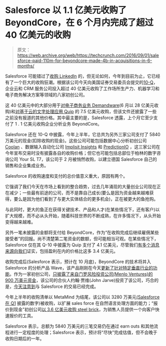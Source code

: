 # Salesforce 以 1.1 亿美元收购了 BeyondCore，在 6 个月内完成了超过 40 亿美元的收购 

> 原文：<https://web.archive.org/web/https://techcrunch.com/2016/09/01/salesforce-paid-110m-for-beyondcore-made-4b-in-acquisitions-in-6-months/>

Salesforce 可能错过了[收购 LinkedIn](https://web.archive.org/web/20221206232135/https://beta.techcrunch.com/2016/06/13/microsoft-to-buy-linkedin-for-26b-in-cash-makes-big-move-into-enterprise-social-media/) 的，但无论如何，今年到目前为止，它已经有了一个巨大的收购狂潮。根据该公司今天向美国证券交易委员会提交的[10-Q](https://web.archive.org/web/20221206232135/http://d1lge852tjjqow.cloudfront.net/CIK-0001108524/96465a4a-6b96-445f-8a2b-8577de4bed58.pdf?noexit=true)，企业云和 CRM 服务公司投入超过 40 亿美元收购了工作场所生产力、机器学习和电子商务解决方案等领域的八家初创公司。

这 40 亿美元中的大部分用于[对电子商务业务 Demandware](https://web.archive.org/web/20221206232135/https://beta.techcrunch.com/2016/06/01/salesforce-buys-demandware-for-2-8b-taking-a-big-step-into-e-commerce/)(6 月以 28 亿美元收购)和[对基于云的文字处理应用 Quip](https://web.archive.org/web/20221206232135/https://beta.techcrunch.com/2016/08/01/salesforce-buys-word-processing-app-quip-for-750m/) 的 7.5 亿美元收购，但该文件还披露了一些之前没有报道的其他价格。其中最主要的是，Salesforce 透露，上个月它至少支付了 1 . 1 亿美元收购企业分析业务 BeyondCore。

Salesforce 还在 10-Q 中披露，今年上半年，它总共为另外三家公司支付了 5840 万美元的现金(扣除收购的现金)。这些公司可能包括数据中心分析初创公司 [Coolan](https://web.archive.org/web/20221206232135/http://www.coolan.com/blog/2016/7/21/salesforce-signs-definitive-agreement-to-acquire-coolan) 、数据输入自动化公司 [Implisit Insights](https://web.archive.org/web/20221206232135/http://www.globes.co.il/en/article-salesforcecom-buys-israeli-co-implisit-insights-report-1001123356) 和 [PredictionIO](https://web.archive.org/web/20221206232135/https://beta.techcrunch.com/2016/02/19/salesforce-acquires-predictionio-to-build-up-its-machine-learning-muscle/) ，这三家公司在今年宣布交易时没有披露各自的收购价格；但它也可能包括总部位于柏林的数字咨询公司 Your SL T7，该公司于 2 月被悄然收购，以建立德国 Salesforce 自己的销售和企业集成业务。

Salesforce 的收购速度和支付的总价值意义重大，原因有两个。

它强调了我们今天在市场上看到的整合趋势，过去几年涌现的大量创业公司现在正在减少；一些最有前途的公司，而不是靠自己成长(要么是因为资金越来越难获得，要么是因为他们看到了与更大实体结合的更多机会)，正在被更大的鱼抢购。

与此同时，更大的鱼正在获得关键技术、产品和人才(在某些情况下，还有客户)以扩大规模，而不必从头开始，随着科技世界的不断成熟，在许多情况下，从头开始变得越来越难。

另外一笔未披露的金额将支付给 BeyondCore，作为“在收购完成后继续雇佣某些接受者”的回报。尚不清楚第二笔资金的数额，但可能相当可观。在某些情况下，Salesforce 仅在其 Q-10 中披露为 Quip 支付了 4.1 亿美元，尽管我们[有多个消息来源向我们](https://web.archive.org/web/20221206232135/https://beta.techcrunch.com/2016/08/01/salesforce-buys-word-processing-app-quip-for-750m/)证实，包括盈利在内的价格比这多 3.4 亿美元。

收购完成后(Salesforce 表示，预计在 10 月底)，BeyondCore 的技术将并入 Salesforce 的分析产品 Wave，该产品刚刚在今天[更新了针对特定垂直行业的功能](https://web.archive.org/web/20221206232135/https://beta.techcrunch.com/2016/09/01/salesforce-wave-catches-vertical-focus-with-new-industry-specific-apps/)。作为一家初创公司，[只披露了来自门罗风险投资公司(Menlo Ventures)的 900 万美元资金](https://web.archive.org/web/20221206232135/https://www.crunchbase.com/organization/beyondcore#/entity)，该公司的合伙人约翰·贾维(John Jarve)投资了该公司，巧合的是，[今天注意到](https://web.archive.org/web/20221206232135/https://twitter.com/JohnJarve/status/771378283845787648)与 Salesforce 的交易已经完成。

今年上半年的收购清单以 MetaMind 为结尾，该公司以 3280 万美元[(Salesforce](https://web.archive.org/web/20221206232135/https://beta.techcrunch.com/2016/04/04/saleforce-acquires-metamind/)[在 Q1](https://web.archive.org/web/20221206232135/http://www.techmeme.com/160523/p7#a160523p7) 披露的数字)被收购，以扩展 sales force 在自然语言处理方面的能力；“报价到现金”初创公司[以 3.6 亿美元收购 steel brick](https://web.archive.org/web/20221206232135/https://beta.techcrunch.com/2015/12/23/salesforce-grabs-quote-to-cash-vendor-steelbrick-for-360-million/)，为销售人员提供一个向客户快速报价的工具。

Salesforce 表示，总额为 5840 万美元的三笔交易仍在通过 earn outs 和其他流程进行一定程度的处理；Salesforce 表示，预计将“尽快”完成估值，但不会晚于收购日期后的一年。